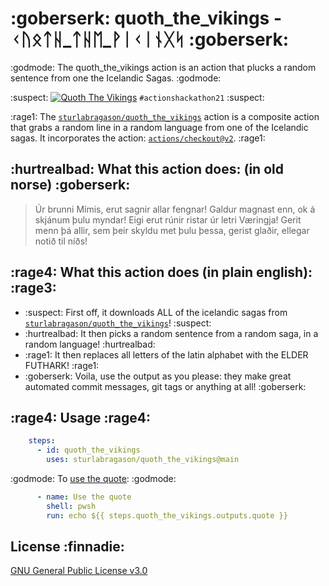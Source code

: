 # :goberserk: quoth_the_vikings - ᚲᚢᛟᛏᚺ_ᛏᚺᛖ_ᚹᛁᚲᛁᚾᚷᛋ :goberserk:
:godmode: The quoth_the_vikings action is an action that plucks a random sentence from one the Icelandic Sagas. :godmode:

:suspect: [![Quoth The Vikings](https://github.com/sturlabragason/quoth_the_vikings/actions/workflows/quoth.yml/badge.svg)](https://github.com/sturlabragason/quoth_the_vikings/actions/workflows/quoth.yml)
 `#actionshackathon21` :suspect:

:rage1: The [`sturlabragason/quoth_the_vikings`](https://github.com/sturlabragason/quoth_the_vikings) action is a composite action that grabs a random line in a random language from one of the Icelandic sagas. It incorporates the action: [`actions/checkout@v2`](https://github.com/actions/checkout). :rage1:

## :hurtrealbad: What this action does: (in old norse) :goberserk:

> Úr brunni Mímis, erut sagnir allar fengnar!
> Galdur magnast enn, ok á skjánum þulu myndar!
> Eigi erut rúnir ristar úr letri Væringja!
> Gerit menn þá allir, sem þeir skyldu met þulu þessa, gerist glaðir, ellegar notið til níðs!

## :rage4: What this action does (in plain english): :rage3:

- :suspect: First off, it downloads ALL of the icelandic sagas from [`sturlabragason/quoth_the_vikings`](https://github.com/sturlabragason/quoth_the_vikings)! :suspect:
- :hurtrealbad: It then picks a random sentence from a random saga, in a random language! :hurtrealbad:
- :rage1: It then replaces all letters of the latin alphabet with the ELDER FUTHARK! :rage1:
- :goberserk: Voila, use the output as you please: they make great automated commit messages, git tags or anything at all! :goberserk:


## :rage4: Usage :rage4:

```yaml
    steps:
      - id: quoth_the_vikings
        uses: sturlabragason/quoth_the_vikings@main
```
:godmode: To [use the quote](https://docs.github.com/en/actions/learn-github-actions/workflow-syntax-for-github-actions#jobsjob_idoutputs): :godmode:        
```yaml
      - name: Use the quote
        shell: pwsh
        run: echo ${{ steps.quoth_the_vikings.outputs.quote }}
```

## License :finnadie:

[GNU General Public License v3.0](https://github.com/sturlabragason/quoth_the_vikings/blob/main/LICENSE)